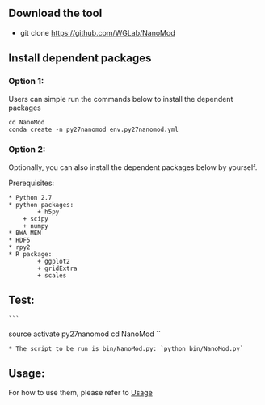 
## Download the tool
   * git clone https://github.com/WGLab/NanoMod

## Install dependent packages

### Option 1: 
  Users can simple run the commands below to install the dependent packages
  ```
  cd NanoMod
  conda create -n py27nanomod env.py27nanomod.yml
  ```
  
### Option 2:
  Optionally, you can also install the dependent packages below by yourself.

  Prerequisites:

	* Python 2.7
	* python packages:
	        + h5py
		+ scipy
		+ numpy
	* BWA MEM
	* HDF5
	* rpy2
	* R package:
	        + ggplot2
	        + gridExtra
	        + scales

## Test:

	```
   source activate py27nanomod
   cd NanoMod
   ``

	* The script to be run is bin/NanoMod.py: `python bin/NanoMod.py`
	
## Usage:
 For how to use them, please refer to [Usage](https://github.com/WGLab/NanoMod/blob/master/docs/Usage.md)

